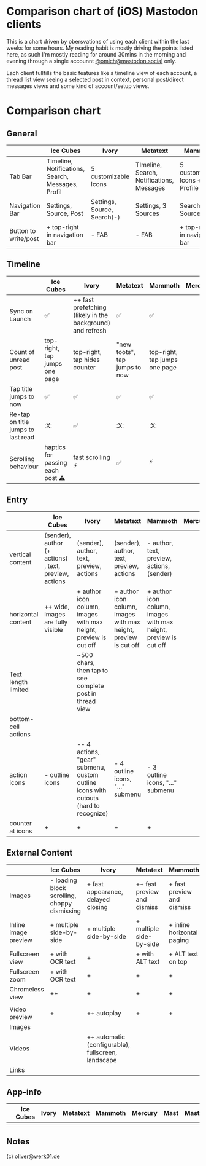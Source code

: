 # Comparison chart of (iOS) Mastodon clients

This is a chart driven by obersvations of using each client within the last weeks for some hours. My reading habit is mostly driving the points listed here, as such I'm mostly reading for around 30mins in the morning and evening through a single accounnt [@omich@mastodon.social](https://mastodon.social/@omich) only.

Each client fullfills the basic features like a timeline view of each account, a thread list view seeing a selected post in context, personal post/direct messages views and some kind of account/setup views.

# Comparison chart

## General

|                      | Ice Cubes                                         | Ivory                       | Metatext                                  | Mammoth                        | Mercury | Mast | Mastoot | tooot | Toot! | Tusker | Woolly |
| -------------------- | ------------------------------------------------- | --------------------------- | ----------------------------------------- | ------------------------------ | ------- | ---- | ------- | ----- | ----- | ------ | ------ |
| Tab Bar              | Timeline, Notifications, Search, Messages, Profil | 5 customizable Icons        | TImeline, Search, Notifications, Messages | 5 customizable Icons + Profile |         |      |         |       |       |        |        |
| Navigation Bar       | Settings, Source, Post                            | Settings, Source, Search(-) | Settings, 3 Sources                       | Search(?), Source, Post        |         |      |         |       |       |        |        |
| Button to write/post | + top-right in navigation bar                     | - FAB                       | - FAB                                     | + top-right in navigation bar  |         |      |         |       |       |        |        |

## Timeline

|                                    | Ice Cubes                               | Ivory                                                      | Metatext                      | Mammoth                       | Mercury | Mast | Mastoot | tooot | Toot! | Tusker | Woolly |
| ---------------------------------- | --------------------------------------- | ---------------------------------------------------------- | ----------------------------- | ----------------------------- | ------- | ---- | ------- | ----- | ----- | ------ | ------ |
| Sync on Launch                     | :white_check_mark:                      | ++ fast prefetching (likely in the background) and refresh | :white_check_mark:            | :white_check_mark:            |         |      |         |       |       |        |        |
| Count of unread post               | top-right, tap jumps one page           | top-right, tap hides counter                               | "new toots", tap jumps to now | top-right, tap jumps one page |         |      |         |       |       |        |        |
| Tap title jumps to now             | :white_check_mark:                      | :white_check_mark:                                         | :white_check_mark:            | :white_check_mark:            |         |      |         |       |       |        |        |
| Re-tap on title jumps to last read | :X:                                     | :white_check_mark:                                         | :X:                           | :X:                           |         |      |         |       |       |        |        |
| Scrolling behaviour                | haptics for passing each post :warning: | fast scrolling :zap:                                       | :white_check_mark:            | :zap:                         |         |      |         |       |       |        |        |

## Entry

|                     | Ice Cubes                                             | Ivory                                                                               | Metatext                                                         | Mammoth                                                          | Mercury | Mast | Mastoot | tooot | Toot! | Tusker | Woolly |
| ------------------- | ----------------------------------------------------- | ----------------------------------------------------------------------------------- | ---------------------------------------------------------------- | ---------------------------------------------------------------- | ------- | ---- | ------- | ----- | ----- | ------ | ------ |
| vertical content    | (sender), author (+ actions) , text, preview, actions | (sender), author, text, preview, actions                                            | (sender), author, text, preview, actions                         | - author, text, preview, actions, (sender)                       |         |      |         |       |       |        |        |
| horizontal content  | ++ wide, images are fully visible                     | + author icon column, images with max height, preview is cut off                    | + author icon column, images with max height, preview is cut off | + author icon column, images with max height, preview is cut off |         |      |         |       |       |        |        |
| Text length limited |                                                       | ~500 chars, then tap to see complete post in thread view                            |                                                                  |                                                                  |         |      |         |       |       |        |        |
| bottom-cell actions |                                                       |                                                                                     |                                                                  |                                                                  |         |      |         |       |       |        |        |
| action icons        | - outline icons                                       | -- 4 actions, "gear" submenu, custom outline icons with cutouts (hard to recognize) | - 4 outline icons, "..." submenu                                 | - 3 outline icons, "..." submenu                                 |         |      |         |       |       |        |        |
| counter at icons    | +                                                     | +                                                                                   | +                                                                | +                                                                |         |      |         |       |       |        |        |

## External Content

|                      | Ice Cubes                                    | Ivory                                              | Metatext                    | Mammoth                    | Mercury | Mast | Mastoot | tooot | Toot! | Tusker | Woolly |
| -------------------- | -------------------------------------------- | -------------------------------------------------- | --------------------------- | -------------------------- | ------- | ---- | ------- | ----- | ----- | ------ | ------ |
| Images               | - loading block scrolling, choppy dismissing | + fast appearance, delayed closing                 | ++ fast preview and dismiss | + fast preview and dismiss |         |      |         |       |       |        |        |
| Inline image preview | + multiple side-by-side                      | + multiple side-by-side                            | + multiple side-by-side     | + inline horizontal paging |         |      |         |       |       |        |        |
| Fullscreen view      | + with OCR text                              | +                                                  | + with ALT text             | + ALT text on top          |         |      |         |       |       |        |        |
| Fullscreen zoom      | + with OCR text                              | +                                                  | +                           | +                          |         |      |         |       |       |        |        |
| Chromeless view      | ++                                           | +                                                  | +                           | +                          |         |      |         |       |       |        |        |
|                      |                                              |                                                    |                             |                            |         |      |         |       |       |        |        |
| Video preview        | +                                            | ++ autoplay                                        | +                           | +                          |         |      |         |       |       |        |        |
| Images               |                                              |                                                    |                             |                            |         |      |         |       |       |        |        |
| Videos               |                                              | ++ automatic (configurable), fullscreen, landscape |                             |                            |         |      |         |       |       |        |        |
| Links                |                                              |                                                    |                             |                            |         |      |         |       |       |        |        |

## App-info

|   | Ice Cubes | Ivory | Metatext | Mammoth | Mercury | Mast | Mastoot | tooot | Toot! | Tusker | Woolly |
| - | --------- | ----- | -------- | ------- | ------- | ---- | ------- | ----- | ----- | ------ | ------ |
|   |           |       |          |         |         |      |         |       |       |        |        |

## Notes

(c) oliver@werk01.de
